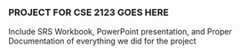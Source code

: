 ### PROJECT FOR CSE 2123 GOES HERE

Include SRS Workbook, PowerPoint presentation, and Proper Documentation of everything we did for the project
